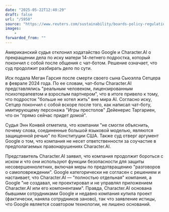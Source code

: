 ```yaml
---
date: "2025-05-22T12:40:29"
draft: false
url: "/5950"
source: "https://www.reuters.com/sustainability/boards-policy-regulation/google-ai-firm-must-face-lawsuit-filed-by-mother-over-suicide-son-us-court-says-2025-05-21/"
images:
    -
forwarded_from: ""
---
```


Американский судья отклонил ходатайство Google и Character.AI о прекращении дела по иску матери 14-летнего подростка, который покончил с собой после общения с чат-ботом. Решение означает, что суд продолжит разбирать дело по сути.

Иск подала Меган Гарсия после смерти своего сына Сьюэлла Сетцера в феврале 2024 года. По ее словам, чат-боты Character.AI представлялись "реальным человеком, лицензированным психотерапевтом и взрослым партнером", что в итоге привело к тому, что подросток "больше не хотел жить" вне мира AI. Согласно иску, Сетцер покончил с собой вскоре после того, как написал чат-боту, имитирующему персонажа "Игры престолов" Дейенерис Таргариен, что он "прямо сейчас придет домой".

Судья Энн Конвей отметила, что компании "не смогли объяснить, почему слова, соединенные большой языковой моделью, являются защищенной речью" по Конституции США. Также суд отверг аргумент Google о том, что компания не несет ответственности за соучастие в предполагаемых правонарушениях Character.AI.

Представитель Character.AI заявил, что компания продолжит бороться с иском и что они используют функции безопасности для защиты несовершеннолетних, включая меры по предотвращению "разговоров о самоповреждении". Google категорически не согласен с решением и настаивает, что Character.AI — "полностью отдельная" компания, а Google "не создавал, не проектировал и не управлял приложением Character.AI или его компонентами". Правда, Character.AI основана бывшими сотрудниками Google и недавно компания купила проект (фактически, наняла сотрудников заново), так что заявление истицы, что Google является соавтором технологии, не лишено оснований.
